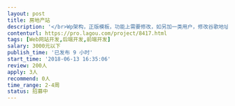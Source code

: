 ```yaml
---                
layout: post       
title: 房地产站           
description: '</br>Wp架构，正版模板，功能上需要修改，如另加一类用户，修改谷歌地址自动填充错误，添加微信微博整合，完善注册登陆，还有少量手机端css布局样式调整</br>要求熟悉wp, 有二次开发经验, 精通php.</br>'     
contenturl: https://pro.lagou.com/project/8417.html      
tags: [Web网站开发,后端开发,前端开发]            
salary: 3000元以下          
publish_time: '已发布 9 小时'         
start_time: '2018-06-13 16:35:06'           
review: 200人                   
apply: 3人                   
recommend: 0人                   
time_range: 2-4周              
status: 招募中                  
---                 
```

